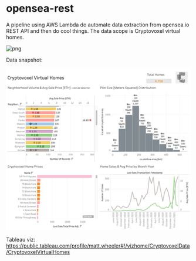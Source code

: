 # opensea-rest
A pipeline using AWS Lambda do automate data extraction from opensea.io REST API and then do cool things. The data scope is Cryptovoxel virtual homes.

![png](https://github.com/datavizhokie/opensea-rest/blob/main/opensea.png)

Data snapshot:

![png](https://github.com/datavizhokie/opensea-rest/blob/main/tableau_viz.png)

Tableau viz: https://public.tableau.com/profile/matt.wheeler#!/vizhome/CryptovoxelData/CryptovoxelVirtualHomes